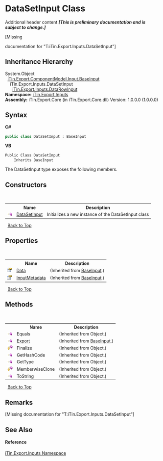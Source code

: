 # DataSetInput Class
Additional header content _**\[This is preliminary documentation and is subject to change.\]**_

\[Missing <summary> documentation for "T:iTin.Export.Inputs.DataSetInput"\]


## Inheritance Hierarchy
System.Object<br />&nbsp;&nbsp;<a href="44e555c3-74d2-568c-ea52-6807eeb2c931">iTin.Export.ComponentModel.Input.BaseInput</a><br />&nbsp;&nbsp;&nbsp;&nbsp;iTin.Export.Inputs.DataSetInput<br />&nbsp;&nbsp;&nbsp;&nbsp;&nbsp;&nbsp;<a href="2efc95f0-10e0-96ed-5cc9-e1aeef6ba851">iTin.Export.Inputs.DataRowInput</a><br />
**Namespace:**&nbsp;<a href="c36d3103-5606-5c0e-da92-1e44dc961692">iTin.Export.Inputs</a><br />**Assembly:**&nbsp;iTin.Export.Core (in iTin.Export.Core.dll) Version: 1.0.0.0 (1.0.0.0)

## Syntax

**C#**<br />
``` C#
public class DataSetInput : BaseInput
```

**VB**<br />
``` VB
Public Class DataSetInput
	Inherits BaseInput
```

The DataSetInput type exposes the following members.


## Constructors
&nbsp;<table><tr><th></th><th>Name</th><th>Description</th></tr><tr><td>![Public method](media/pubmethod.gif "Public method")</td><td><a href="df7ed0ac-bdaa-d57a-b421-7745c12479f9">DataSetInput</a></td><td>
Initializes a new instance of the DataSetInput class</td></tr></table>&nbsp;
<a href="#datasetinput-class">Back to Top</a>

## Properties
&nbsp;<table><tr><th></th><th>Name</th><th>Description</th></tr><tr><td>![Public property](media/pubproperty.gif "Public property")</td><td><a href="181e8b48-cdb5-e859-7137-e74fa8e25fdf">Data</a></td><td> (Inherited from <a href="44e555c3-74d2-568c-ea52-6807eeb2c931">BaseInput</a>.)</td></tr><tr><td>![Public property](media/pubproperty.gif "Public property")</td><td><a href="f99174e2-579d-4363-766f-4a87f31e1dfe">InputMetadata</a></td><td> (Inherited from <a href="44e555c3-74d2-568c-ea52-6807eeb2c931">BaseInput</a>.)</td></tr></table>&nbsp;
<a href="#datasetinput-class">Back to Top</a>

## Methods
&nbsp;<table><tr><th></th><th>Name</th><th>Description</th></tr><tr><td>![Public method](media/pubmethod.gif "Public method")</td><td>Equals</td><td> (Inherited from Object.)</td></tr><tr><td>![Public method](media/pubmethod.gif "Public method")</td><td><a href="874bc110-b18f-64e8-e07b-62c2f9553172">Export</a></td><td> (Inherited from <a href="44e555c3-74d2-568c-ea52-6807eeb2c931">BaseInput</a>.)</td></tr><tr><td>![Protected method](media/protmethod.gif "Protected method")</td><td>Finalize</td><td> (Inherited from Object.)</td></tr><tr><td>![Public method](media/pubmethod.gif "Public method")</td><td>GetHashCode</td><td> (Inherited from Object.)</td></tr><tr><td>![Public method](media/pubmethod.gif "Public method")</td><td>GetType</td><td> (Inherited from Object.)</td></tr><tr><td>![Protected method](media/protmethod.gif "Protected method")</td><td>MemberwiseClone</td><td> (Inherited from Object.)</td></tr><tr><td>![Public method](media/pubmethod.gif "Public method")</td><td>ToString</td><td> (Inherited from Object.)</td></tr></table>&nbsp;
<a href="#datasetinput-class">Back to Top</a>

## Remarks
\[Missing <remarks> documentation for "T:iTin.Export.Inputs.DataSetInput"\]

## See Also


#### Reference
<a href="c36d3103-5606-5c0e-da92-1e44dc961692">iTin.Export.Inputs Namespace</a><br />